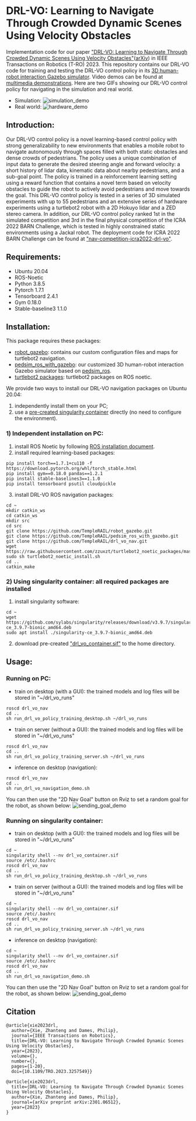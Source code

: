 # DRL-VO: Learning to Navigate Through Crowded Dynamic Scenes Using Velocity Obstacles

Implementation code for our paper ["DRL-VO: Learning to Navigate Through Crowded Dynamic Scenes Using Velocity Obstacles"](
https://doi.org/10.1109/TRO.2023.3257549
)([arXiv](https://arxiv.org/pdf/2301.06512.pdf)) in IEEE Transactions on Robotics (T-RO) 2023. 
This repository contains our DRL-VO code for training and testing the DRL-VO control policy in its [3D human-robot interaction Gazebo simulator](https://github.com/TempleRAIL/pedsim_ros_with_gazebo).
Video demos can be found at [multimedia demonstrations](https://www.youtube.com/watch?v=KneELRT8GzU&list=PLouWbAcP4zIvPgaARrV223lf2eiSR-eSS&index=2&ab_channel=PhilipDames).
Here are two GIFs showing our DRL-VO control policy for navigating in the simulation and real world. 
* Simulation:
![simulation_demo](demos/1.simulation_demo.gif "simulation_demo") 
* Real world:
![hardware_demo](demos/2.hardware_demo.gif "hardware_demo") 

## Introduction:
Our DRL-VO control policy is a novel learning-based control policy with strong generalizability to new environments that enables a mobile robot to navigate autonomously through spaces filled with both static obstacles and dense crowds of pedestrians. The policy uses a unique combination of input data to generate the desired steering angle and forward velocity: a short history of lidar data, kinematic data about nearby pedestrians, and a sub-goal point. The policy is trained in a reinforcement learning setting using a reward function that contains a novel term based on velocity obstacles to guide the robot to actively avoid pedestrians and move towards the goal. This DRL-VO control policy is tested in a series of 3D simulated experiments with up to 55 pedestrians and an extensive series of hardware experiments using a turtlebot2 robot with a 2D Hokuyo lidar and a ZED stereo camera. In addition, our DRL-VO control policy ranked 1st in the simulated competition and 3rd in the final physical competition of the ICRA 2022 BARN Challenge, which is tested in highly constrained static environments using a Jackal robot. The deployment code for ICRA 2022 BARN Challenge can be found at ["nav-competition-icra2022-drl-vo"](https://github.com/TempleRAIL/nav-competition-icra2022-drl-vo).

## Requirements:
* Ubuntu 20.04
* ROS-Noetic
* Python 3.8.5
* Pytorch 1.7.1
* Tensorboard 2.4.1
* Gym 0.18.0
* Stable-baseline3 1.1.0

## Installation:
This package requires these packages: 
* [robot_gazebo](https://github.com/TempleRAIL/robot_gazebo): contains our custom configuration files and maps for turtlebot2 navigation.
* [pedsim_ros_with_gazebo](https://github.com/TempleRAIL/pedsim_ros_with_gazebo): our customized 3D human-robot interaction Gazebo simulator based on [pedsim_ros](https://github.com/srl-freiburg/pedsim_ros).
* [turtlebot2 packages](https://github.com/zzuxzt/turtlebot2_noetic_packages): turtlebot2 packages on ROS noetic.

We provide two ways to install our DRL-VO navigation packages on Ubuntu 20.04:
1) independently install them on your PC;
2) use a [pre-created singularity container](https://doi.org/10.5281/zenodo.7679658) directly (no need to configure the environment).

### 1) Independent installation on PC:
1. install ROS Noetic by following [ROS installation document](http://wiki.ros.org/noetic/Installation/Ubuntu). 
2. install required learning-based packages:
```
pip install torch==1.7.1+cu110 -f https://download.pytorch.org/whl/torch_stable.html
pip install gym==0.18.0 pandas==1.2.1
pip install stable-baselines3==1.1.0
pip install tensorboard psutil cloudpickle
```
3. install DRL-VO ROS navigation packages:
```
cd ~
mkdir catkin_ws
cd catkin_ws
mkdir src
cd src
git clone https://github.com/TempleRAIL/robot_gazebo.git
git clone https://github.com/TempleRAIL/pedsim_ros_with_gazebo.git
git clone https://github.com/TempleRAIL/drl_vo_nav.git
wget https://raw.githubusercontent.com/zzuxzt/turtlebot2_noetic_packages/master/turtlebot2_noetic_install.sh 
sudo sh turtlebot2_noetic_install.sh 
cd ..
catkin_make
```

### 2) Using singularity container: all required packages are installed
1. install singularity software:
```
cd ~
wget https://github.com/sylabs/singularity/releases/download/v3.9.7/singularity-ce_3.9.7-bionic_amd64.deb
sudo apt install ./singularity-ce_3.9.7-bionic_amd64.deb
```
2. download pre-created ["drl_vo_container.sif"](https://doi.org/10.5281/zenodo.7679658) to the home directory.


## Usage:
### Running on PC:
*  train on desktop (with a GUI): the trained models and log files will be stored in "~/drl_vo_runs"
```
roscd drl_vo_nav
cd ..
sh run_drl_vo_policy_training_desktop.sh ~/drl_vo_runs
```
*  train on server (without a GUI): the trained models and log files will be stored in "~/drl_vo_runs"
```
roscd drl_vo_nav
cd ..
sh run_drl_vo_policy_training_server.sh ~/drl_vo_runs
```
*  inference on desktop (navigation):
```
roscd drl_vo_nav
cd ..
sh run_drl_vo_navigation_demo.sh
```
You can then use the "2D Nav Goal" button on Rviz to set a random goal for the robot, as shown below:
![sending_goal_demo](demos/3.sending_goal_demo.gif "sending_goal_demo") 

### Running on singularity container:
*  train on desktop (with a GUI): the trained models and log files will be stored in "~/drl_vo_runs"
```
cd ~
singularity shell --nv drl_vo_container.sif
source /etc/.bashrc
roscd drl_vo_nav
cd ..
sh run_drl_vo_policy_training_desktop.sh ~/drl_vo_runs
```
*  train on server (without a GUI): the trained models and log files will be stored in "~/drl_vo_runs"
```
cd ~
singularity shell --nv drl_vo_container.sif
source /etc/.bashrc
roscd drl_vo_nav
cd ..
sh run_drl_vo_policy_training_server.sh ~/drl_vo_runs
```
*  inference on desktop (navigation):
```
cd ~
singularity shell --nv drl_vo_container.sif
source /etc/.bashrc
roscd drl_vo_nav
cd ..
sh run_drl_vo_navigation_demo.sh
```
You can then use the "2D Nav Goal" button on Rviz to set a random goal for the robot, as shown below:
![sending_goal_demo](demos/3.sending_goal_demo.gif "sending_goal_demo") 

## Citation
```
@article{xie2023drl,
  author={Xie, Zhanteng and Dames, Philip},
  journal={IEEE Transactions on Robotics}, 
  title={DRL-VO: Learning to Navigate Through Crowded Dynamic Scenes Using Velocity Obstacles}, 
  year={2023},
  volume={},
  number={},
  pages={1-20},
  doi={10.1109/TRO.2023.3257549}}

@article{xie2023drl,
  title={DRL-VO: Learning to Navigate Through Crowded Dynamic Scenes Using Velocity Obstacles},
  author={Xie, Zhanteng and Dames, Philip},
  journal={arXiv preprint arXiv:2301.06512},
  year={2023}
}

```
